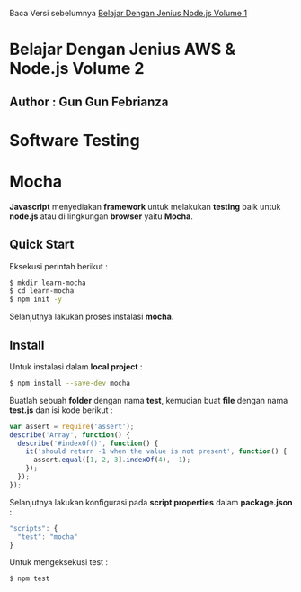Baca Versi sebelumnya [Belajar Dengan Jenius Node.js Volume 1](https://github.com/gungunfebrianza/Belajar-Dengan-Jenius-AWS-Node.js)

# Belajar Dengan Jenius AWS & Node.js Volume 2
## Author : Gun Gun Febrianza



# Software Testing

# Mocha

**Javascript** menyediakan **framework** untuk melakukan **testing** baik untuk **node.js** atau di lingkungan **browser** yaitu **Mocha**. 

## Quick Start

Eksekusi perintah berikut :

```bash
$ mkdir learn-mocha
$ cd learn-mocha
$ npm init -y
```

Selanjutnya lakukan proses instalasi **mocha**.

## Install

Untuk instalasi dalam **local project** :

```bash
$ npm install --save-dev mocha
```

Buatlah sebuah **folder** dengan nama **test**, kemudian buat **file** dengan nama **test.js** dan isi kode berikut :

```javascript
var assert = require('assert');
describe('Array', function() {
  describe('#indexOf()', function() {
    it('should return -1 when the value is not present', function() {
      assert.equal([1, 2, 3].indexOf(4), -1);
    });
  });
});
```

Selanjutnya lakukan konfigurasi pada **script properties** dalam **package.json** :

```javascript
"scripts": {
  "test": "mocha"
}
```

Untuk mengeksekusi test :

```bash
$ npm test
```

